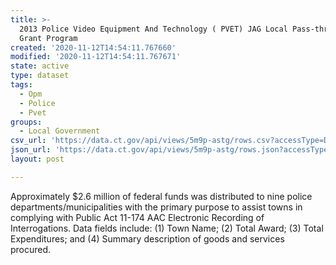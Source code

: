 ```yaml
---
title: >-
  2013 Police Video Equipment And Technology ( PVET) JAG Local Pass-through
  Grant Program
created: '2020-11-12T14:54:11.767660'
modified: '2020-11-12T14:54:11.767671'
state: active
type: dataset
tags:
  - Opm
  - Police
  - Pvet
groups:
  - Local Government
csv_url: 'https://data.ct.gov/api/views/5m9p-astg/rows.csv?accessType=DOWNLOAD'
json_url: 'https://data.ct.gov/api/views/5m9p-astg/rows.json?accessType=DOWNLOAD'
layout: post

---
```

Approximately $2.6 million of federal funds was distributed to nine police departments/municipalities with the primary purpose to assist towns in complying with Public Act 11-174 AAC Electronic Recording of Interrogations.  Data fields include: (1) Town Name; (2) Total Award; (3) Total Expenditures; and (4) Summary description of goods and services procured.
